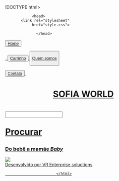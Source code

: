 !DOCTYPE html>
<html>
                   
                <head>          
           <link rel="stylesheet"               
                href="style.css">

                  </head>
             
<button/><na> <a href="/trail.html">  Home<br> </na></button>



  <button>  <a href="/trail.html">Carrinho<img></button> </img> <button> 


 <a href="/trail.html">Quem somos </button>
 
 
 <button>  <a href="/trail.html">Contato </button> 
</p>
 
 <h1 class="center
<h1 style="color: pink;"><center> SOFIA WORLD</center></h1>




<h1 class="caution"><p align=”left”>  <a href="/trail.html"> <input> <nav>Procurar</nav> 
</input>
</P> </h1>
<script src="script.js"></script>




<h3>Do bebê a mamãe <em>Baby </em> </h3>
  <img
 src="https://mimo.app/i/earth.png">
  
 </body>
 
 <footer> Desenvolvido por VR Enterprise soluctions </footer>
 
                           </html>
